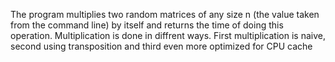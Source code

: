 The program multiplies two random matrices of any size n (the value taken from the command line) by itself and returns the time of doing this operation. Multiplication is done in diffrent ways. First multiplication is naive, second using transposition and third even more optimized for CPU cache
